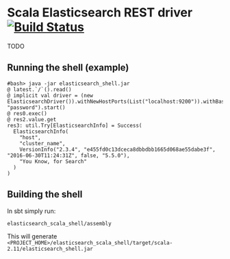 # Scala Elasticsearch REST driver   [![Build Status](https://travis-ci.org/Alex-At-Home/elasticsearch_scala_driver.svg?branch=master)](https://travis-ci.org/Alex-At-Home/elasticsearch_scala_driver)

TODO

## Running the shell (example)

```
#bash> java -jar elasticsearch_shell.jar
@ latest.`/`().read()
@ implicit val driver = (new ElasticsearchDriver()).withNewHostPorts(List("localhost:9200")).withBasicAuth("user", "password").start()
@ res0.exec()
@ res2.value.get
res3: util.Try[ElasticsearchInfo] = Success(
  ElasticsearchInfo(
    "host",
    "cluster_name",
    VersionInfo("2.3.4", "e455fd0c13dceca8dbbdbb1665d068ae55dabe3f", "2016-06-30T11:24:31Z", false, "5.5.0"),
    "You Know, for Search"
  )
)
```

## Building the shell

In sbt simply run:

```
elasticsearch_scala_shell/assembly
```

This will generate `<PROJECT_HOME>/elasticsearch_scala_shell/target/scala-2.11/elasticsearch_shell.jar`
